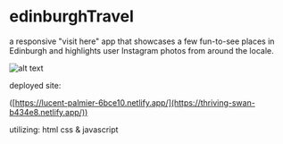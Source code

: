 # edinburghTravel
 
a responsive "visit here" app that showcases a few fun-to-see places in Edinburgh and highlights user Instagram photos from around the locale.
 
![alt text](https://i.imgur.com/mi8Dtbd.png)

deployed site:

([https://lucent-palmier-6bce10.netlify.app/](https://thriving-swan-b434e8.netlify.app/))

utilizing:
html
css
& javascript
